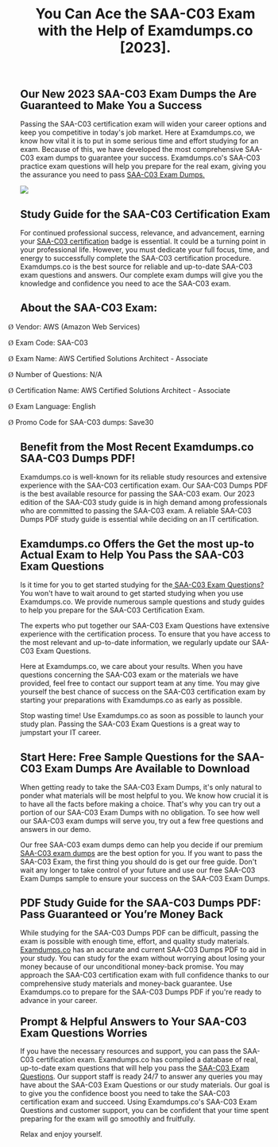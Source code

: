 <h1 class="MsoTitle" style="text-align: center;" align="center"><strong style="mso-bidi-font-weight: normal;">You Can Ace the SAA-C03 Exam with the Help of Examdumps.co [2023].</strong></h1><p class="MsoNormal">&nbsp;</p><h2 class="MsoNormal"><strong style="mso-bidi-font-weight: normal;"><span style="font-size: 16.0pt; line-height: 107%;">Our New 2023 SAA-C03 Exam Dumps the Are Guaranteed to Make You a Success</span></strong></h2><p class="MsoNormal">Passing the SAA-C03 certification exam will widen your career options and keep you competitive in today's job market. Here at Examdumps.co, we know how vital it is to put in some serious time and effort studying for an exam. Because of this, we have developed the most comprehensive SAA-C03 exam dumps to guarantee your success. Examdumps.co's SAA-C03 practice exam questions will help you prepare for the real exam, giving you the assurance you need to pass <a href="https://www.examdumps.co/saa-c03-exam-dumps.html">SAA-C03 Exam Dumps.</a></p><p class="MsoNormal"><img src="https://www.examdumps.co//images/banners/big-sale-20-percent-discount-offer-examdumps.jpg"></p><h2 class="MsoNormal"><strong style="mso-bidi-font-weight: normal;"><span style="font-size: 16.0pt; line-height: 107%;">Study Guide for the SAA-C03 Certification Exam</span></strong></h2><p class="MsoNormal">For continued professional success, relevance, and advancement, earning your <a href="https://www.examdumps.co/">SAA-C03 certification</a> badge is essential. It could be a turning point in your professional life. However, you must dedicate your full focus, time, and energy to successfully complete the SAA-C03 certification procedure. Examdumps.co is the best source for reliable and up-to-date SAA-C03 exam questions and answers. Our complete exam dumps will give you the knowledge and confidence you need to ace the SAA-C03 exam.</p><h2 class="MsoNormal"><strong style="mso-bidi-font-weight: normal;"><span style="font-size: 16.0pt; line-height: 107%;">About the SAA-C03 Exam:</span></strong></h2><p class="MsoListParagraphCxSpFirst" style="text-indent: -.25in; mso-list: l0 level1 lfo1;"><!-- [if !supportLists]--><span style="font-family: Wingdings; mso-fareast-font-family: Wingdings; mso-bidi-font-family: Wingdings;"><span style="mso-list: Ignore;">&Oslash;<span style="font: 7.0pt 'Times New Roman';">&nbsp; </span></span></span><!--[endif]-->Vendor: AWS (Amazon Web Services)</p><p class="MsoListParagraphCxSpMiddle" style="text-indent: -.25in; mso-list: l0 level1 lfo1;"><!-- [if !supportLists]--><span style="font-family: Wingdings; mso-fareast-font-family: Wingdings; mso-bidi-font-family: Wingdings;"><span style="mso-list: Ignore;">&Oslash;<span style="font: 7.0pt 'Times New Roman';">&nbsp; </span></span></span><!--[endif]-->Exam Code: SAA-C03</p><p class="MsoListParagraphCxSpMiddle" style="text-indent: -.25in; mso-list: l0 level1 lfo1;"><!-- [if !supportLists]--><span style="font-family: Wingdings; mso-fareast-font-family: Wingdings; mso-bidi-font-family: Wingdings;"><span style="mso-list: Ignore;">&Oslash;<span style="font: 7.0pt 'Times New Roman';">&nbsp; </span></span></span><!--[endif]-->Exam Name: AWS Certified Solutions Architect - Associate</p><p class="MsoListParagraphCxSpMiddle" style="text-indent: -.25in; mso-list: l0 level1 lfo1;"><!-- [if !supportLists]--><span style="font-family: Wingdings; mso-fareast-font-family: Wingdings; mso-bidi-font-family: Wingdings;"><span style="mso-list: Ignore;">&Oslash;<span style="font: 7.0pt 'Times New Roman';">&nbsp; </span></span></span><!--[endif]-->Number of Questions: N/A</p><p class="MsoListParagraphCxSpMiddle" style="text-indent: -.25in; mso-list: l0 level1 lfo1;"><!-- [if !supportLists]--><span style="font-family: Wingdings; mso-fareast-font-family: Wingdings; mso-bidi-font-family: Wingdings;"><span style="mso-list: Ignore;">&Oslash;<span style="font: 7.0pt 'Times New Roman';">&nbsp; </span></span></span><!--[endif]-->Certification Name: AWS Certified Solutions Architect - Associate</p><p class="MsoListParagraphCxSpMiddle" style="text-indent: -.25in; mso-list: l0 level1 lfo1;"><!-- [if !supportLists]--><span style="font-family: Wingdings; mso-fareast-font-family: Wingdings; mso-bidi-font-family: Wingdings;"><span style="mso-list: Ignore;">&Oslash;<span style="font: 7.0pt 'Times New Roman';">&nbsp; </span></span></span><!--[endif]-->Exam Language: English</p><p class="MsoListParagraphCxSpLast" style="text-indent: -.25in; mso-list: l0 level1 lfo1;"><!-- [if !supportLists]--><span style="font-family: Wingdings; mso-fareast-font-family: Wingdings; mso-bidi-font-family: Wingdings;"><span style="mso-list: Ignore;">&Oslash;<span style="font: 7.0pt 'Times New Roman';">&nbsp; </span></span></span><!--[endif]-->Promo Code for SAA-C03 dumps: Save30</p><h2 class="MsoNormal"><strong style="mso-bidi-font-weight: normal;"><span style="font-size: 16.0pt; line-height: 107%;">Benefit from the Most Recent Examdumps.co SAA-C03 Dumps PDF!</span></strong></h2><p class="MsoNormal">Examdumps.co is well-known for its reliable study resources and extensive experience with the SAA-C03 certification exam. Our SAA-C03 Dumps PDF is the best available resource for passing the SAA-C03 exam. Our 2023 edition of the SAA-C03 study guide is in high demand among professionals who are committed to passing the SAA-C03 exam. A reliable SAA-C03 Dumps PDF study guide is essential while deciding on an IT certification.</p><h2 class="MsoNormal"><strong style="mso-bidi-font-weight: normal;"><span style="font-size: 16.0pt; line-height: 107%;">Examdumps.co Offers the Get the most up-to Actual Exam to Help You Pass the SAA-C03 Exam Questions</span></strong></h2><p class="MsoNormal">Is it time for you to get started studying for the<a href="https://www.examdumps.co/amazon-exam-dumps.html"> SAA-C03 Exam Questions?</a> You won't have to wait around to get started studying when you use Examdumps.co. We provide numerous sample questions and study guides to help you prepare for the SAA-C03 Certification Exam.</p><p class="MsoNormal">The experts who put together our SAA-C03 Exam Questions have extensive experience with the certification process. To ensure that you have access to the most relevant and up-to-date information, we regularly update our SAA-C03 Exam Questions.</p><p class="MsoNormal">Here at Examdumps.co, we care about your results. When you have questions concerning the SAA-C03 exam or the materials we have provided, feel free to contact our support team at any time. You may give yourself the best chance of success on the SAA-C03 certification exam by starting your preparations with Examdumps.co as early as possible.</p><p class="MsoNormal">Stop wasting time! Use Examdumps.co as soon as possible to launch your study plan. Passing the SAA-C03 Exam Questions is a great way to jumpstart your IT career.</p><h2 class="MsoNormal"><strong style="mso-bidi-font-weight: normal;"><span style="font-size: 16.0pt; line-height: 107%;">Start Here: Free Sample Questions for the SAA-C03 Exam Dumps Are Available to Download</span></strong></h2><p class="MsoNormal">When getting ready to take the SAA-C03 Exam Dumps, it's only natural to ponder what materials will be most helpful to you. We know how crucial it is to have all the facts before making a choice. That's why you can try out a portion of our SAA-C03 Exam Dumps with no obligation. To see how well our SAA-C03 exam dumps will serve you, try out a few free questions and answers in our demo.</p><p class="MsoNormal">Our free SAA-C03 exam dumps demo can help you decide if our premium <a href="https://www.examdumps.co/saa-c03-exam-dumps.html">SAA-C03 exam dumps</a> are the best option for you. If you want to pass the SAA-C03 Exam, the first thing you should do is get our free guide. Don't wait any longer to take control of your future and use our free SAA-C03 Exam Dumps sample to ensure your success on the SAA-C03 Exam Dumps.</p><h2 class="MsoNormal"><strong style="mso-bidi-font-weight: normal;"><span style="font-size: 16.0pt; line-height: 107%;">PDF Study Guide for the SAA-C03 Dumps PDF: Pass Guaranteed or You&rsquo;re Money Back</span></strong></h2><p class="MsoNormal">While studying for the SAA-C03 Dumps PDF can be difficult, passing the exam is possible with enough time, effort, and quality study materials. <a href="https://www.examdumps.co/">Examdumps.co</a> has an accurate and current SAA-C03 Dumps PDF to aid in your study. You can study for the exam without worrying about losing your money because of our unconditional money-back promise. You may approach the SAA-C03 certification exam with full confidence thanks to our comprehensive study materials and money-back guarantee. Use Examdumps.co to prepare for the SAA-C03 Dumps PDF if you're ready to advance in your career.</p><h3 class="MsoNormal"><strong style="mso-bidi-font-weight: normal;"><span style="font-size: 16.0pt; line-height: 107%;">Prompt &amp; Helpful Answers to Your SAA-C03 Exam Questions Worries</span></strong></h3><p class="MsoNormal">If you have the necessary resources and support, you can pass the SAA-C03 certification exam. Examdumps.co has compiled a database of real, up-to-date exam questions that will help you pass the <a href="https://www.examdumps.co/saa-c03-exam-dumps.html">SAA-C03 Exam Questions</a>. Our support staff is ready 24/7 to answer any queries you may have about the SAA-C03 Exam Questions or our study materials. Our goal is to give you the confidence boost you need to take the SAA-C03 certification exam and succeed. Using Examdumps.co's SAA-C03 Exam Questions and customer support, you can be confident that your time spent preparing for the exam will go smoothly and fruitfully.</p><p class="MsoNormal">Relax and enjoy yourself.</p>
